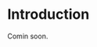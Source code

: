 # Introduction

Comin soon.

<!--
Here we should overview the architecture and perhaps also talk about gRPC.
-->